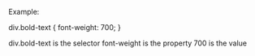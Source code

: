 
Example:

div.bold-text {
	font-weight: 700;
}

div.bold-text is the selector
font-weight is the property
700 is the value

